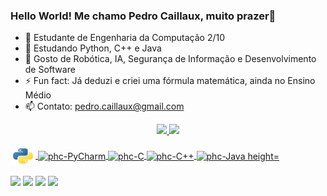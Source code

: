### Hello World! Me chamo Pedro Caillaux, muito prazer👋

- 🔭 Estudante de Engenharia da Computação 2/10
- 🌱 Estudando Python, C++ e Java
- 🤖 Gosto de Robótica, IA, Segurança de Informação e Desenvolvimento de Software
- ⚡ Fun fact: Já deduzi e criei uma fórmula matemática, ainda no Ensino Médio
- 📫 Contato: pedro.caillaux@gmail.com
          
<div align="center">
  <a href="https://github.com/phc2603">
  <img height="180em" src="https://github-readme-stats.vercel.app/api?username=phc2603&show_icons=true&theme=dracula&include_all_commits=true&count_private=true"/>
  <img height="180em" src="https://github-readme-stats.vercel.app/api/top-langs/?username=phc2603&layout=compact&langs_count=7&theme=dracula"/>
</div>

<div style="display: inline_block"><br>
  <img align="center" alt="phc-Python" height="30" width="40" src="https://raw.githubusercontent.com/devicons/devicon/master/icons/python/python-original.svg">
  <img align="center" alt="phc-PyCharm" height="30" width="40" src="https://cdn.jsdelivr.net/gh/devicons/devicon/icons/pycharm/pycharm-original.svg">
  <img align="center" alt="phc-C" height="30" width="40" src="https://cdn.jsdelivr.net/gh/devicons/devicon/icons/c/c-original.svg">
  <img align="center" alt="phc-C++" height="30" width="40" src="https://cdn.jsdelivr.net/gh/devicons/devicon/icons/cplusplus/cplusplus-original.svg"">
  <img align="center" alt="phc-Java height="30" width="40" src="https://cdn.jsdelivr.net/gh/devicons/devicon/icons/java/java-original.svg">
</div>

 <br>
<div> 
  <a href="https://www.youtube.com/channel/UC71-8C4GPsR5naE18tYIYUg" target="_blank"><img src="https://img.shields.io/badge/YouTube-FF0000?style=for-the-badge&logo=youtube&logoColor=white" target="_blank"></a>
  <a href="https://www.instagram.com/phcaillaux/" target="_blank"><img src="https://img.shields.io/badge/-Instagram-%23E4405F?style=for-the-badge&logo=instagram&logoColor=white" target="_blank"></a>
  <a href = "mailto:pedro.caillaux@gmail.com"><img src="https://img.shields.io/badge/-Gmail-%23333?style=for-the-badge&logo=gmail&logoColor=white" target="_blank"></a>
  <a href="https://www.linkedin.com/in/pedro-caillaux-82480a232/" target="_blank"><img src="https://img.shields.io/badge/-LinkedIn-%230077B5?style=for-the-badge&logo=linkedin&logoColor=white" target="_blank"></a> 
 
</div>
          

            
          
  
          
